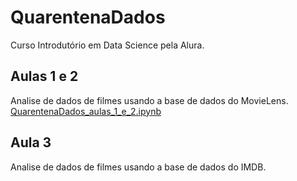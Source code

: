 # QuarentenaDados

Curso Introdutório em Data Science pela Alura.

## Aulas 1 e 2

Analise de dados de filmes usando a base de dados do MovieLens.
[QuarentenaDados_aulas_1_e_2.ipynb](/QuarentenaDados_aulas_1_e_2.ipynb)

## Aula 3

Analise de dados de filmes usando a base de dados do IMDB.
